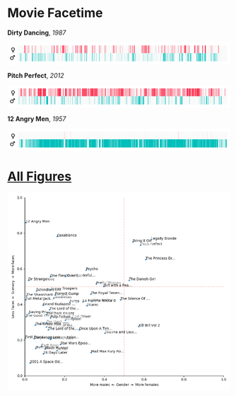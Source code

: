 # Movie Facetime

**Dirty Dancing**, _1987_

![](figures/Dirty.Dancing.1987.BDRip.x264-DJ.mkv.png)


**Pitch Perfect**, _2012_

![](figures/Pitch.Perfect.2012.BluRay.720p.H264.mp4.png)

**12 Angry Men**, _1957_

![](figures/12.Angry.Men.1957.DVDRip.x264-DJ.mkv.png)

# [All Figures](docs/gallery_figures.md)

![](docs/ratio_plot.png)



